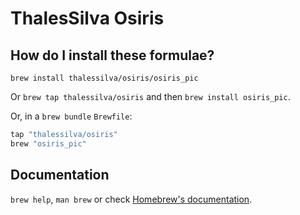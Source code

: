 # ThalesSilva Osiris

## How do I install these formulae?

`brew install thalessilva/osiris/osiris_pic`

Or `brew tap thalessilva/osiris` and then `brew install osiris_pic`.

Or, in a `brew bundle` `Brewfile`:

```ruby
tap "thalessilva/osiris"
brew "osiris_pic"
```

## Documentation

`brew help`, `man brew` or check [Homebrew's documentation](https://docs.brew.sh).
